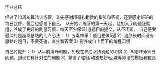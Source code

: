 毕业总结

经过了10周的算法训练营，首先感谢超哥和助教的指引和答疑，还要感谢班班的每日监督，最后也感谢下自己。
从开始训练营的第一天起，就加入了刷题狂魔组，养成了良好的刷题习惯，每天至少保证1道题目的提交，从不间断。
自己感受最深的是超哥总结的几点心法：
1）五毒神掌：题目要做5遍
2）遇到长时间没有思路的题目，不要死磕，直接看答案
3) 要养成自上而下的编程习惯

自己的提升：
1）从以前排斥刷题，到现在养成坚持刷题的习惯
2）从刚开始盲目刷题，到现在有针对性的刷题
3）掌握了递归/动态规划/回溯等算法的模板和套路
